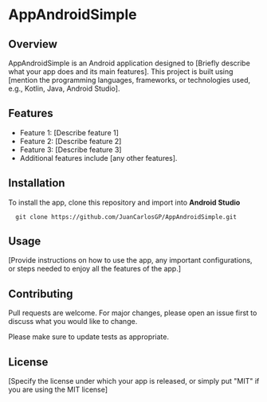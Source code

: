 # AppAndroidSimple

## Overview
AppAndroidSimple is an Android application designed to [Briefly describe what your app does and its main features]. This project is built using [mention the programming languages, frameworks, or technologies used, e.g., Kotlin, Java, Android Studio].

## Features
- Feature 1: [Describe feature 1]
- Feature 2: [Describe feature 2]
- Feature 3: [Describe feature 3]
- Additional features include [any other features].

## Installation
To install the app, clone this repository and import into **Android Studio**
```
  git clone https://github.com/JuanCarlosGP/AppAndroidSimple.git
```

## Usage
[Provide instructions on how to use the app, any important configurations, or steps needed to enjoy all the features of the app.]

## Contributing
Pull requests are welcome. For major changes, please open an issue first to discuss what you would like to change.

Please make sure to update tests as appropriate.

## License
[Specify the license under which your app is released, or simply put "MIT" if you are using the MIT license]
